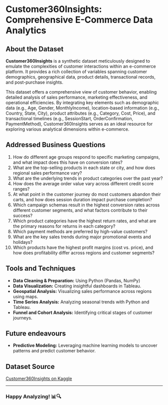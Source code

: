 
# Customer360Insights: Comprehensive E-Commerce Data Analytics

## About the Dataset

**Customer360Insights** is a synthetic dataset meticulously designed to emulate the complexities of customer interactions within an e-commerce platform. It provides a rich collection of variables spanning customer demographics, geographical data, product details, transactional records, and post-purchase insights. 

This dataset offers a comprehensive view of customer behavior, enabling detailed analysis of sales performance, marketing effectiveness, and operational efficiencies. By integrating key elements such as demographic data (e.g., Age, Gender, MonthlyIncome), location-based information (e.g., Country, State, City), product attributes (e.g., Category, Cost, Price), and transactional timelines (e.g., SessionStart, OrderConfirmation, PaymentMethod), Customer360Insights serves as an ideal resource for exploring various analytical dimensions within e-commerce.

## Addressed Business Questions

1. How do different age groups respond to specific marketing campaigns, and what impact does this have on conversion rates?
2. What are the top-selling products in each state or city, and how does regional sales performance vary?
3. What are the underlying trends in product categories over the past year?
4. How does the average order value vary across different credit score ranges?
5. At what point in the customer journey do most customers abandon their carts, and how does session duration impact purchase completion?
6. Which campaign schemas result in the highest conversion rates across different customer segments, and what factors contribute to their success?
7. Which product categories have the highest return rates, and what are the primary reasons for returns in each category?
8. Which payment methods are preferred by high-value customers?
9. What are the key sales trends during major promotional events and holidays?
10. Which products have the highest profit margins (cost vs. price), and how does profitability differ across regions and customer segments?

## Tools and Techniques

- **Data Cleaning & Preparation:** Using Python (Pandas, NumPy)
- **Data Visualization:** Creating insightful dashboards in Tableau.
- **Geospatial Analysis:** Visualizing sales performance across regions using maps.
- **Time Series Analysis:** Analyzing seasonal trends with Python and Tableau.
- **Funnel and Cohort Analysis:** Identifying critical stages of customer journeys.

## Future endeavours
- **Predictive Modeling:** Leveraging machine learning models to uncover patterns and predict customer behavior.

## Dataset Source

[Customer360Insights on Kaggle](https://www.kaggle.com/datasets/davedarshan/customer360insights)

---

### Happy Analyzing! 📊🔍